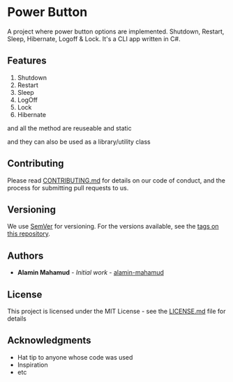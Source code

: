 # Power Button

A project where power button options are implemented. Shutdown, Restart, Sleep, Hibernate, Logoff & Lock. It's a CLI app written in C#.

## Features

1. Shutdown
2. Restart
3. Sleep
4. LogOff
5. Lock
6. Hibernate

and all the method are reuseable and static

and they can also be used as a library/utility class  

## Contributing

Please read [CONTRIBUTING.md](./CONTRIBUTING.md) for details on our code of conduct, and the process for submitting pull requests to us.

## Versioning

We use [SemVer](http://semver.org/) for versioning. For the versions available, see the [tags on this repository](https://github.com/your/project/tags). 

## Authors

* **Alamin Mahamud** - *Initial work* - [alamin-mahamud](https://github.com/alamin-mahamud)

## License

This project is licensed under the MIT License - see the [LICENSE.md](LICENSE.md) file for details

## Acknowledgments

* Hat tip to anyone whose code was used
* Inspiration
* etc

